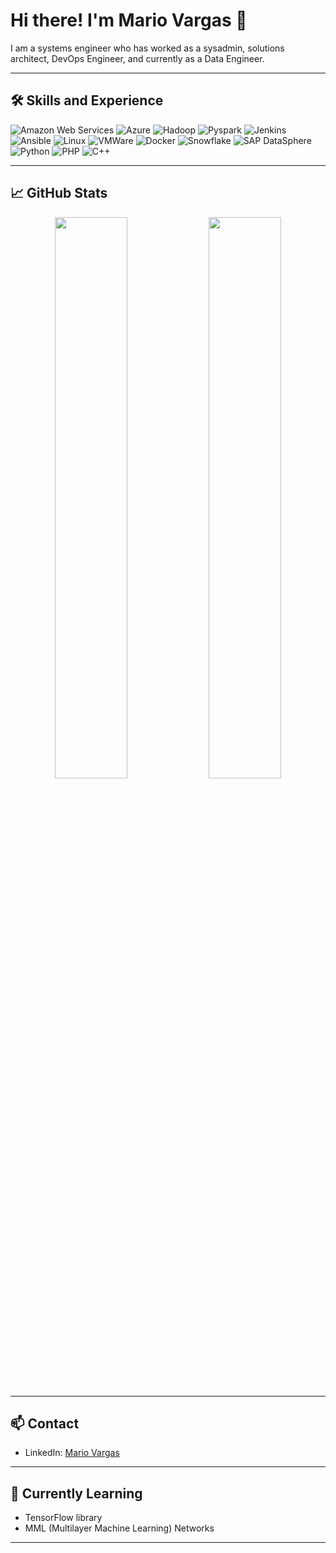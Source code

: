 # Hi there! I'm Mario Vargas 👋

I am a systems engineer who has worked as a sysadmin, solutions architect, DevOps Engineer, and currently as a Data Engineer.

---

## 🛠️ Skills and Experience

![Amazon Web Services](https://img.shields.io/badge/-Amazon%20Web%20Services-05122A?style=flat&logo=amazonaws) ![Azure](https://img.shields.io/badge/-Azure-05122A?style=flat&logo=microsoft-azure) ![Hadoop](https://img.shields.io/badge/-Hadoop-05122A?style=flat&logo=apache-hadoop) ![Pyspark](https://img.shields.io/badge/-Pyspark-05122A?style=flat&logo=apache-spark) ![Jenkins](https://img.shields.io/badge/-Jenkins-05122A?style=flat&logo=jenkins) ![Ansible](https://img.shields.io/badge/-Ansible-05122A?style=flat&logo=ansible) ![Linux](https://img.shields.io/badge/-Linux-05122A?style=flat&logo=linux) ![VMWare](https://img.shields.io/badge/-VMWare-05122A?style=flat&logo=vmware) ![Docker](https://img.shields.io/badge/-Docker-05122A?style=flat&logo=docker) ![Snowflake](https://img.shields.io/badge/-Snowflake-05122A?style=flat&logo=snowflake) ![SAP DataSphere](https://img.shields.io/badge/-SAP%20DataSphere-05122A?style=flat&logo=sap) ![Python](https://img.shields.io/badge/-Python-05122A?style=flat&logo=python) ![PHP](https://img.shields.io/badge/-PHP-05122A?style=flat&logo=php) ![C++](https://img.shields.io/badge/-C++-05122A?style=flat&logo=c%2b%2b)

---

## 📈 GitHub Stats

<p align="center">
  <img width="48%" src="https://github-readme-stats.vercel.app/api?username=Mariox09mx&show_icons=true&theme=tokyonight" />
  <img width="48%" src="https://github-readme-streak-stats.herokuapp.com/?user=Mariox09mx&theme=tokyonight" />
</p>

---

## 📫 Contact

- LinkedIn: [Mario Vargas](https://www.linkedin.com/in/mvargasc/)

---

## 🌱 Currently Learning

- TensorFlow library
- MML (Multilayer Machine Learning) Networks

---
